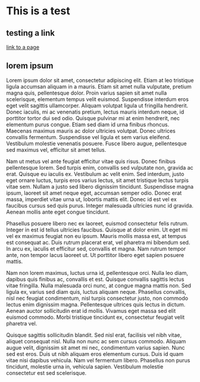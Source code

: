 # This is a test

## testing a link

[link to a page](test.html)

## lorem ipsum

Lorem ipsum dolor sit amet, consectetur adipiscing elit. Etiam at leo tristique ligula accumsan aliquam in a mauris. Etiam sit amet nulla vulputate, pretium magna quis, pellentesque dolor. Proin varius sapien sit amet nulla scelerisque, elementum tempus velit euismod. Suspendisse interdum eros eget velit sagittis ullamcorper. Aliquam volutpat ligula ut fringilla hendrerit. Donec iaculis, mi ac venenatis pretium, lectus mauris interdum neque, id porttitor tortor dui sed odio. Quisque pulvinar mi at enim hendrerit, nec elementum purus congue. Etiam sed diam id urna finibus rhoncus. Maecenas maximus mauris ac dolor ultricies volutpat. Donec ultrices convallis fermentum. Suspendisse vel ligula et sem varius eleifend. Vestibulum molestie venenatis posuere. Fusce libero augue, pellentesque sed maximus vel, efficitur sit amet tellus.

Nam ut metus vel ante feugiat efficitur vitae quis risus. Donec finibus pellentesque lorem. Sed turpis enim, convallis sed vulputate non, gravida ac erat. Quisque eu iaculis ex. Vestibulum ac velit enim. Sed interdum, justo eget ornare luctus, turpis eros varius lectus, sit amet tristique lectus turpis vitae sem. Nullam a justo sed libero dignissim tincidunt. Suspendisse magna ipsum, laoreet sit amet neque eget, accumsan semper odio. Donec erat massa, imperdiet vitae urna ut, lobortis mattis elit. Donec id est vel ex faucibus cursus sed quis purus. Integer malesuada ultricies nunc id gravida. Aenean mollis ante eget congue tincidunt.

Phasellus posuere libero nec ex laoreet, euismod consectetur felis rutrum. Integer in est id tellus ultricies faucibus. Quisque at dolor enim. Ut eget mi vel ex maximus feugiat non eu ipsum. Mauris mollis massa est, at tempus est consequat ac. Duis rutrum placerat erat, vel pharetra mi bibendum sed. In arcu ex, iaculis et efficitur sed, convallis et magna. Nam rutrum tempor ante, non tempor lacus laoreet ut. Ut porttitor libero eget sapien posuere mattis.

Nam non lorem maximus, luctus urna id, pellentesque orci. Nulla leo diam, dapibus quis finibus ac, convallis et est. Quisque convallis sagittis lectus vitae fringilla. Nulla malesuada orci nunc, at congue magna mattis non. Sed ligula ex, varius sed diam quis, luctus aliquam neque. Phasellus convallis, nisl nec feugiat condimentum, nisl turpis consectetur justo, non commodo lectus enim dignissim magna. Pellentesque ultrices quis lectus in dictum. Aenean auctor sollicitudin erat id mollis. Vivamus eget massa sed elit euismod commodo. Morbi tristique tincidunt ex, consectetur feugiat velit pharetra vel.

Quisque sagittis sollicitudin blandit. Sed nisl erat, facilisis vel nibh vitae, aliquet consequat nisl. Nulla non nunc ac sem cursus commodo. Aliquam augue velit, dignissim sit amet mi nec, condimentum varius sapien. Nunc sed est eros. Duis ut nibh aliquam eros elementum cursus. Duis id quam vitae nisi dapibus vehicula. Nam vel fermentum libero. Phasellus non purus tincidunt, molestie urna in, vehicula sapien. Vestibulum molestie consectetur est sed scelerisque.
